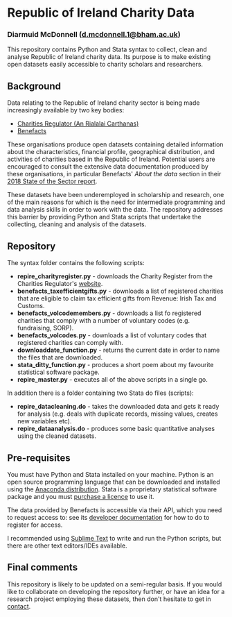 # Republic of Ireland Charity Data

### Diarmuid McDonnell (d.mcdonnell.1@bham.ac.uk)
This repository contains Python and Stata syntax to collect, clean and analyse Republic of Ireland charity data. Its purpose is to make existing open datasets easily accessible to charity scholars and researchers.

## Background

Data relating to the Republic of Ireland charity sector is being made increasingly available by two key bodies:
* [Charities Regulator (An Rialalai Carthanas)](http://www.charitiesregulatoryauthority.ie/)
* [Benefacts](https://benefacts.ie/)

These organisations produce open datasets containing detailed information about the characteristics, financial profile, geographical distribution, and activities of charities based in the Republic of Ireland. Potential users are encouraged to consult the extensive data documentation produced by these organisations, in particular Benefacts' _About the data_ section in their [2018 State of the Sector report](https://analysis2018.benefacts.ie/report/about-the-data).

These datasets have been underemployed in scholarship and research, one of the main reasons for which is the need for intermediate programming and data analysis skills in order to work with the data. The repository addresses this barrier by providing Python and Stata scripts that undertake the collecting, cleaning and analysis of the datasets.

## Repository

The syntax folder contains the following scripts:
* __repire_charityregister.py__ - downloads the Charity Register from the Charities Regulator's [website](https://www.charitiesregulatoryauthority.ie/en/cra/pages/search_a_charity).
* __benefacts_taxefficientgifts.py__ - downloads a list of registered charities that are eligible to claim tax efficient gifts from Revenue: Irish Tax and Customs.
* __benefacts_volcodemembers.py__ - downloads a list fo registered charities that comply with a number of voluntary codes (e.g. fundraising, SORP).
* __benefacts_volcodes.py__ - downloads a list of voluntary codes that registered charities can comply with.
* __downloaddate_function.py__ - returns the current date in order to name the files that are downloaded.
* __stata_ditty_function.py__ - produces a short poem about my favourite statistical software package.
* __repire_master.py__ - executes all of the above scripts in a single go.

In addition there is a folder containing two Stata do files (scripts):
* __repire_datacleaning.do__ - takes the downloaded data and gets it ready for analysis (e.g. deals with duplicate records, missing values, creates new variables etc).
* __repire_dataanalysis.do__ - produces some basic quantitative analyses using the cleaned datasets.

## Pre-requisites

You must have Python and Stata installed on your machine. Python is an open source programming language that can be downloaded and installed using the [Anaconda distribution](https://anaconda.org/anaconda/python).
Stata is a proprietary statistical software package and you must [purchase a licence](https://www.stata.com/products/which-stata-is-right-for-me/) to use it.

The data provided by Benefacts is accessible via their API, which you need to request access to: see its [developer documentation](https://developer.benefacts.ie/) for how to do to register for access.

I recommended using [Sublime Text](https://www.sublimetext.com/3) to write and run the Python scripts, but there are other text editors/IDEs available.

## Final comments

This repository is likely to be updated on a semi-regular basis. If you would like to collaborate on developing the repository further, or have an idea for a research project employing these datasets, then don't hesitate to get in [contact](d.mcdonnell.1@bham.ac.uk).
